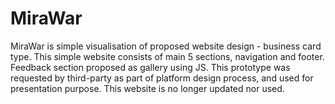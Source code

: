 # MiraWar
MiraWar is simple visualisation of proposed website design - business card type. 
This simple website consists of main 5 sections, navigation and footer. 
Feedback section proposed as gallery using JS.
This prototype was requested by third-party as part of platform design process,
and used for presentation purpose. 
This website is no longer updated nor used.
